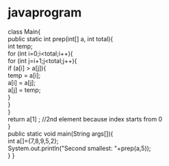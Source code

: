 # javaprogram
class Main{  
public static int prep(int[] a, int total){  
int temp;  
for (int i=0;i<total;i++){  
            for (int j=i+1;j<total;j++){  
                if (a[i] > a[j]){  
                    temp = a[i];  
                    a[i] = a[j];  
                    a[j] = temp;  
                }  
            }  
        }  
       return a[1] ;  //2nd element because index starts from 0  
      }  
public static void main(String args[]){  
int a[]={7,8,9,5,2};  
System.out.println("Second smallest:  "+prep(a,5));  
}
}
